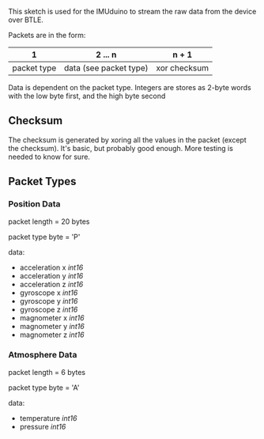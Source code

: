 This sketch is used for the IMUduino to stream the raw data from the device over
BTLE.

Packets are in the form:

| 1           | 2 ... n                | n + 1        |
|:-----------:|:----------------------:|:------------:|
| packet type | data (see packet type) | xor checksum |

Data is dependent on the packet type.  Integers are stores as 2-byte words with the
low byte first, and the high byte second

## Checksum

The checksum is generated by xoring all the values in the packet (except the checksum).
It's basic, but probably good enough.  More testing is needed to know for sure.

## Packet Types

### Position Data

packet length = 20 bytes

packet type byte = 'P'

data:

* acceleration x *int16*
* acceleration y *int16*
* acceleration z *int16*
* gyroscope x *int16*
* gyroscope y *int16*
* gyroscope z *int16*
* magnometer x *int16*
* magnometer y *int16*
* magnometer z *int16*

### Atmosphere Data

packet length = 6 bytes

packet type byte = 'A'

data:

* temperature *int16*
* pressure *int16*
